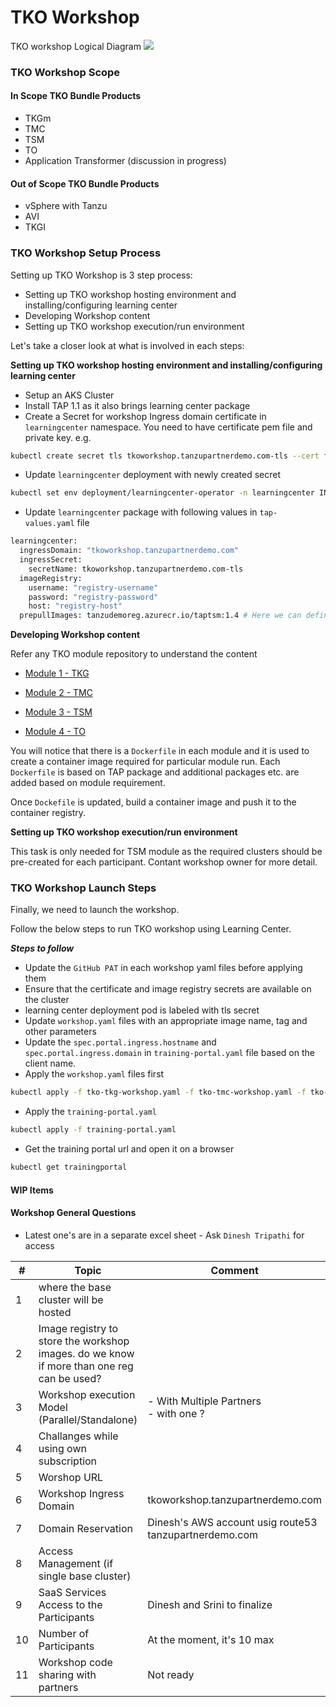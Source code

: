 # TKO Workshop
TKO workshop Logical Diagram
![](./images/TKOWorkshop.png)


### TKO Workshop Scope
#### **In Scope TKO Bundle Products**
- TKGm
- TMC
- TSM
- TO
- Application Transformer (discussion in progress)
  
#### **Out of Scope TKO Bundle Products**
- vSphere with Tanzu
- AVI
- TKGI

### TKO Workshop Setup Process
Setting up TKO Workshop is 3 step process:
- Setting up TKO workshop hosting environment and installing/configuring learning center
- Developing Workshop content
- Setting up TKO workshop execution/run environment

Let's take a closer look at what is involved in each steps:

**Setting up TKO workshop hosting environment and installing/configuring learning center**
- Setup an AKS Cluster
- Install TAP 1.1 as it also brings learning center package
- Create a Secret for workshop Ingress domain certificate in `learningcenter` namespace. You need to have certificate pem file and private key. e.g.
```sh
kubectl create secret tls tkoworkshop.tanzupartnerdemo.com-tls --cert fullchain.pem --key privkey.pem -n learningcenter
```
- Update `learningcenter` deployment with newly created secret
```sh
kubectl set env deployment/learningcenter-operator -n learningcenter INGRESS_SECRET=tkoworkshop.tanzupartnerdemo.com-tls
```
- Update `learningcenter` package with following values in `tap-values.yaml` file
```sh
learningcenter:
  ingressDomain: "tkoworkshop.tanzupartnerdemo.com"
  ingressSecret:
    secretName: tkoworkshop.tanzupartnerdemo.com-tls
  imageRegistry:
    username: "registry-username"
    password: "registry-password"
    host: "registry-host"
  prepullImages: tanzudemoreg.azurecr.io/taptsm:1.4 # Here we can define the list of images to be pre-pulled on nodes to speed up workshp creation
```

**Developing Workshop content**

Refer any TKO module repository to understand the content

- [Module 1 - TKG](https://github.com/Tanzu-Partner-SE/TKG-workshop-module1)

- [Module 2 - TMC](https://github.com/Tanzu-Partner-SE/tmc-tko-lc)

- [Module 3 - TSM](https://github.com/Tanzu-Partner-SE/tsm-tko)

- [Module 4 - TO](https://github.com/Tanzu-Partner-SE/TKO-TO-Workshop)

You will notice that there is a `Dockerfile` in each module and it is used to create a container image required for particular module run. Each `Dockerfile` is based on TAP package and additional packages etc. are added based on module requirement.

Once `Dockefile` is updated, build a container image and push it to the container registry.


**Setting up TKO workshop execution/run environment**

This task is only needed for TSM module as the required clusters should be pre-created for each participant. Contant workshop owner for more detail.


### TKO Workshop Launch Steps
Finally, we need to launch the workshop.

Follow the below steps to run TKO workshop using Learning Center.

***Steps to follow***
- Update the `GitHub PAT` in each workshop yaml files before applying them
- Ensure that the certificate and image registry secrets are available on the cluster
- learning center deployment pod is labeled with tls secret
- Update `workshop.yaml` files with an appropriate image name, tag and other parameters
- Update the `spec.portal.ingress.hostname` and `spec.portal.ingress.domain` in `training-portal.yaml` file based on the client name.
- Apply the `workshop.yaml` files first
```sh
kubectl apply -f tko-tkg-workshop.yaml -f tko-tmc-workshop.yaml -f tko-tsm-workshop.yaml -f tko-to-workshop.yaml
```
- Apply the `training-portal.yaml` 
```sh
kubectl apply -f training-portal.yaml
```
- Get the training portal url and open it on a browser
```sh
kubectl get trainingportal
```
#### WIP Items
#### Workshop General Questions
* Latest one's are in a separate excel sheet - Ask `Dinesh Tripathi` for access

|**#** |**Topic** |**Comment** |
|-----|--------|----------------
|1|where the base cluster will be hosted | |
|2 |Image registry to store the workshop images. do we know if more than one reg can be used? | |
|3 |Workshop execution Model (Parallel/Standalone) |- With Multiple Partners <br> - with one ?|
|4 |Challanges while using own subscription | |
|5 |Worshop URL | |
|6 |Workshop Ingress Domain | tkoworkshop.tanzupartnerdemo.com|
|7 |Domain Reservation | Dinesh's AWS account usig route53 <br>tanzupartnerdemo.com|
|8 |Access Management (if single base cluster) | |
|9 |SaaS Services Access to the Participants | Dinesh and Srini to finalize|
|10 |Number of Participants |At the moment, it's 10 max |
|11 |Workshop code sharing with partners |Not ready |



